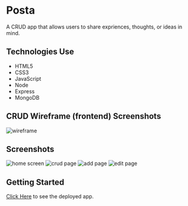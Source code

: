 # Posta

A CRUD app that allows users to share expriences, thoughts, or ideas in mind.

## Technologies Use

* HTML5
* CSS3
* JavaScript
* Node
* Express
* MongoDB


## CRUD Wireframe (frontend) Screenshots

![wireframe](https://i.imgur.com/SzWe075.png)

## Screenshots

![home screen](https://i.imgur.com/ykJXm4F.png)
![crud page](https://i.imgur.com/fbqadfa.png)
![add page](https://i.imgur.com/IycfwLy.png)
![edit page](https://i.imgur.com/wYa9BVE.png)

## Getting Started

[Click Here](https://heroku-app-jg.herokuapp.com/) to see the deployed app.
